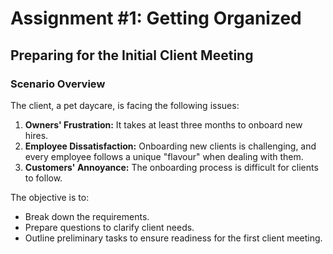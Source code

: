 # Assignment #1: Getting Organized  
## Preparing for the Initial Client Meeting  

### Scenario Overview  

The client, a pet daycare, is facing the following issues:  

1. **Owners' Frustration:** It takes at least three months to onboard new hires.  
2. **Employee Dissatisfaction:** Onboarding new clients is challenging, and every employee follows a unique "flavour" when dealing with them.  
3. **Customers' Annoyance:** The onboarding process is difficult for clients to follow.  

The objective is to:  
- Break down the requirements.  
- Prepare questions to clarify client needs.  
- Outline preliminary tasks to ensure readiness for the first client meeting. 